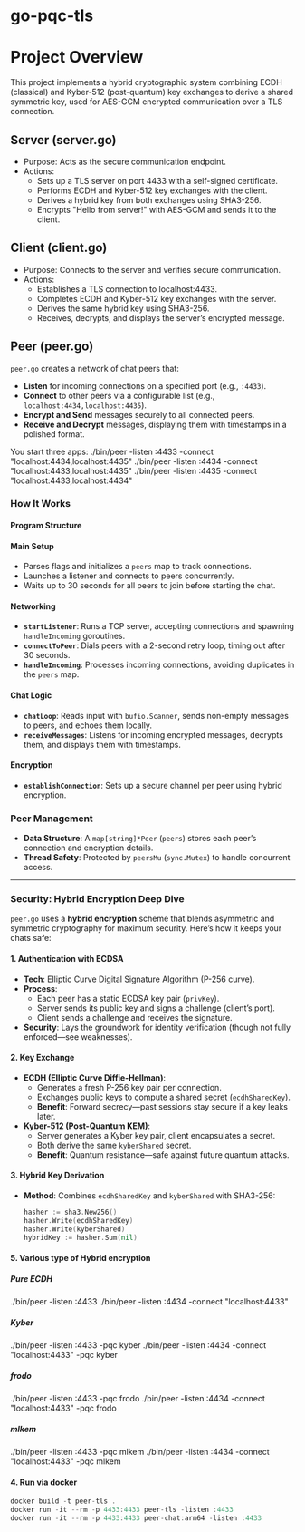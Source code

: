 # go-pqc-tls

# Project Overview

This project implements a hybrid cryptographic system combining ECDH (classical) and Kyber-512 (post-quantum) key exchanges to derive a shared symmetric key, used for AES-GCM encrypted communication over a TLS connection.


## Server (server.go)
- Purpose: Acts as the secure communication endpoint.
- Actions:
  - Sets up a TLS server on port 4433 with a self-signed certificate.
  - Performs ECDH and Kyber-512 key exchanges with the client.
  - Derives a hybrid key from both exchanges using SHA3-256.
  - Encrypts "Hello from server!" with AES-GCM and sends it to the client.


## Client (client.go)
- Purpose: Connects to the server and verifies secure communication.
- Actions:
  - Establishes a TLS connection to localhost:4433.
  - Completes ECDH and Kyber-512 key exchanges with the server.
  - Derives the same hybrid key using SHA3-256.
  - Receives, decrypts, and displays the server’s encrypted message.


## Peer (peer.go)

`peer.go` creates a network of chat peers that:
- **Listen** for incoming connections on a specified port (e.g., `:4433`).
- **Connect** to other peers via a configurable list (e.g., `localhost:4434,localhost:4435`).
- **Encrypt and Send** messages securely to all connected peers.
- **Receive and Decrypt** messages, displaying them with timestamps in a polished format.

You start three apps:
./bin/peer -listen :4433 -connect "localhost:4434,localhost:4435"
./bin/peer -listen :4434 -connect "localhost:4433,localhost:4435"
./bin/peer -listen :4435 -connect "localhost:4433,localhost:4434"


### How It Works

#### Program Structure

#### Main Setup
- Parses flags and initializes a `peers` map to track connections.
- Launches a listener and connects to peers concurrently.
- Waits up to 30 seconds for all peers to join before starting the chat.

#### Networking
- **`startListener`**: Runs a TCP server, accepting connections and spawning `handleIncoming` goroutines.
- **`connectToPeer`**: Dials peers with a 2-second retry loop, timing out after 30 seconds.
- **`handleIncoming`**: Processes incoming connections, avoiding duplicates in the `peers` map.

#### Chat Logic
- **`chatLoop`**: Reads input with `bufio.Scanner`, sends non-empty messages to peers, and echoes them locally.
- **`receiveMessages`**: Listens for incoming encrypted messages, decrypts them, and displays them with timestamps.

#### Encryption
- **`establishConnection`**: Sets up a secure channel per peer using hybrid encryption.

### Peer Management

- **Data Structure**: A `map[string]*Peer` (`peers`) stores each peer’s connection and encryption details.
- **Thread Safety**: Protected by `peersMu` (`sync.Mutex`) to handle concurrent access.

---

### Security: Hybrid Encryption Deep Dive

`peer.go` uses a **hybrid encryption** scheme that blends asymmetric and symmetric cryptography for maximum security. Here’s how it keeps your chats safe:

#### 1. Authentication with ECDSA
- **Tech**: Elliptic Curve Digital Signature Algorithm (P-256 curve).
- **Process**:
  - Each peer has a static ECDSA key pair (`privKey`).
  - Server sends its public key and signs a challenge (client’s port).
  - Client sends a challenge and receives the signature.
- **Security**: Lays the groundwork for identity verification (though not fully enforced—see weaknesses).

#### 2. Key Exchange
- **ECDH (Elliptic Curve Diffie-Hellman)**:
  - Generates a fresh P-256 key pair per connection.
  - Exchanges public keys to compute a shared secret (`ecdhSharedKey`).
  - **Benefit**: Forward secrecy—past sessions stay secure if a key leaks later.
- **Kyber-512 (Post-Quantum KEM)**:
  - Server generates a Kyber key pair, client encapsulates a secret.
  - Both derive the same `kyberShared` secret.
  - **Benefit**: Quantum resistance—safe against future quantum attacks.

#### 3. Hybrid Key Derivation
- **Method**: Combines `ecdhSharedKey` and `kyberShared` with SHA3-256:
  ```go
  hasher := sha3.New256()
  hasher.Write(ecdhSharedKey)
  hasher.Write(kyberShared)
  hybridKey := hasher.Sum(nil)


#### 5. Various type of Hybrid encryption
##### Pure ECDH
./bin/peer -listen :4433
./bin/peer -listen :4434 -connect "localhost:4433"
##### Kyber
./bin/peer -listen :4433 -pqc kyber
./bin/peer -listen :4434 -connect "localhost:4433"  -pqc kyber
##### frodo
./bin/peer -listen :4433 -pqc frodo
./bin/peer -listen :4434 -connect "localhost:4433"  -pqc frodo
##### mlkem
./bin/peer -listen :4433 -pqc mlkem
./bin/peer -listen :4434 -connect "localhost:4433"  -pqc mlkem

#### 4. Run via docker
  ```go
  docker build -t peer-tls .
  docker run -it --rm -p 4433:4433 peer-tls -listen :4433
  docker run -it --rm -p 4433:4433 peer-chat:arm64 -listen :4433
